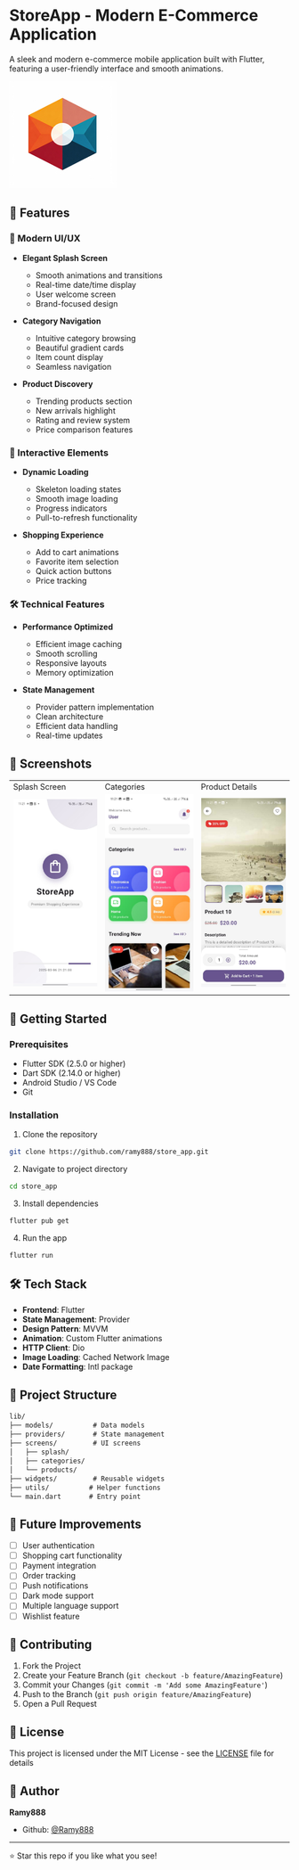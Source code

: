# StoreApp - Modern E-Commerce Application

A sleek and modern e-commerce mobile application built with Flutter, featuring a user-friendly interface and smooth animations.

![App Banner](assets/images/logo.png)

## 🌟 Features

### 🎨 Modern UI/UX
- **Elegant Splash Screen**
  - Smooth animations and transitions
  - Real-time date/time display
  - User welcome screen
  - Brand-focused design

- **Category Navigation**
  - Intuitive category browsing
  - Beautiful gradient cards
  - Item count display
  - Seamless navigation

- **Product Discovery**
  - Trending products section
  - New arrivals highlight
  - Rating and review system
  - Price comparison features

### 💫 Interactive Elements
- **Dynamic Loading**
  - Skeleton loading states
  - Smooth image loading
  - Progress indicators
  - Pull-to-refresh functionality

- **Shopping Experience**
  - Add to cart animations
  - Favorite item selection
  - Quick action buttons
  - Price tracking

### 🛠 Technical Features
- **Performance Optimized**
  - Efficient image caching
  - Smooth scrolling
  - Responsive layouts
  - Memory optimization

- **State Management**
  - Provider pattern implementation
  - Clean architecture
  - Efficient data handling
  - Real-time updates

## 📱 Screenshots

<table>
  <tr>
    <td>Splash Screen</td>
    <td>Categories</td>
    <td>Product Details</td>
  </tr>
  <tr>
    <td><img src="screenshots/splash.jpg" width="200"/></td>
    <td><img src="screenshots/categories.jpg" width="200"/></td>
    <td><img src="screenshots/product_details.jpg" width="200"/></td>
  </tr>
</table>

## 🚀 Getting Started

### Prerequisites
- Flutter SDK (2.5.0 or higher)
- Dart SDK (2.14.0 or higher)
- Android Studio / VS Code
- Git

### Installation

1. Clone the repository
```bash
git clone https://github.com/ramy888/store_app.git
```

2. Navigate to project directory
```bash
cd store_app
```

3. Install dependencies
```bash
flutter pub get
```

4. Run the app
```bash
flutter run
```

## 🛠 Tech Stack

- **Frontend**: Flutter
- **State Management**: Provider
- **Design Pattern**: MVVM
- **Animation**: Custom Flutter animations
- **HTTP Client**: Dio
- **Image Loading**: Cached Network Image
- **Date Formatting**: Intl package

## 📂 Project Structure

```
lib/
├── models/          # Data models
├── providers/       # State management
├── screens/         # UI screens
│   ├── splash/
│   ├── categories/
│   └── products/
├── widgets/         # Reusable widgets
├── utils/          # Helper functions
└── main.dart       # Entry point
```

## 🎯 Future Improvements

- [ ] User authentication
- [ ] Shopping cart functionality
- [ ] Payment integration
- [ ] Order tracking
- [ ] Push notifications
- [ ] Dark mode support
- [ ] Multiple language support
- [ ] Wishlist feature

## 🤝 Contributing

1. Fork the Project
2. Create your Feature Branch (`git checkout -b feature/AmazingFeature`)
3. Commit your Changes (`git commit -m 'Add some AmazingFeature'`)
4. Push to the Branch (`git push origin feature/AmazingFeature`)
5. Open a Pull Request

## 📄 License

This project is licensed under the MIT License - see the [LICENSE](LICENSE) file for details

## 👤 Author

**Ramy888**

- Github: [@Ramy888](https://github.com/Ramy888)

---
⭐️ Star this repo if you like what you see!
